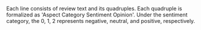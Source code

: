 Each line consists of review text and its quadruples. Each quadruple is formalized as 'Aspect Category Sentiment Opinion'. Under the sentiment category, the 0, 1, 2 represents negative, neutral, and positive, respectively.
